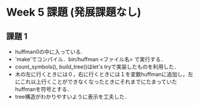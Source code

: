 # Week 5 課題 (発展課題なし)

## 課題 1
- huffman0の中に入っている.
- 'make'でコンパイル．bin/huffman <ファイル名> で実行する．
- count_symbols(), build_tree()はlet's tryで実装したものを利用した．
- 木の左に行くときには０，右に行くときには１を変数huffmanに追加し，左にこれ以上行くことができなくなったときにそれまでにたまっていたhuffmanを符号とする．
- tree構造がわかりやすいように表示を工夫した．
